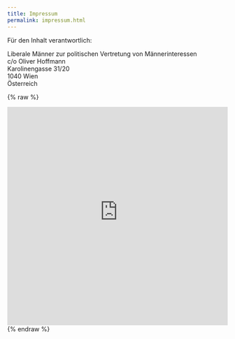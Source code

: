 ```yaml
---
title: Impressum
permalink: impressum.html
---
```


Für den Inhalt verantwortlich:

Liberale Männer zur politischen Vertretung von Männerinteressen<br />
c/o Oliver Hoffmann<br />
Karolinengasse 31/20<br />
1040 Wien<br />
Österreich<br />

{% raw %}
<script type="text/javascript" src="http://assets.freshdesk.com/widget/freshwidget.js"></script>
<style type="text/css" media="screen, projection">
	@import url(http://assets.freshdesk.com/widget/freshwidget.css); 
</style> 
<iframe title="Feedback Form" class="freshwidget-embedded-form" id="freshwidget-embedded-form" src="https://liberalemaenner.freshdesk.com/widgets/feedback_widget/new?&widgetType=embedded&formTitle=Kontakt:&submitTitle=Abschicken&submitThanks=Vielen+Dank+f%C3%BCr+Ihre+Kontaktaufnahme&screenshot=no&attachFile=no&searchArea=no&captcha=yes" scrolling="no" height="500px" width="100%" frameborder="0" >
</iframe>
{% endraw %}
